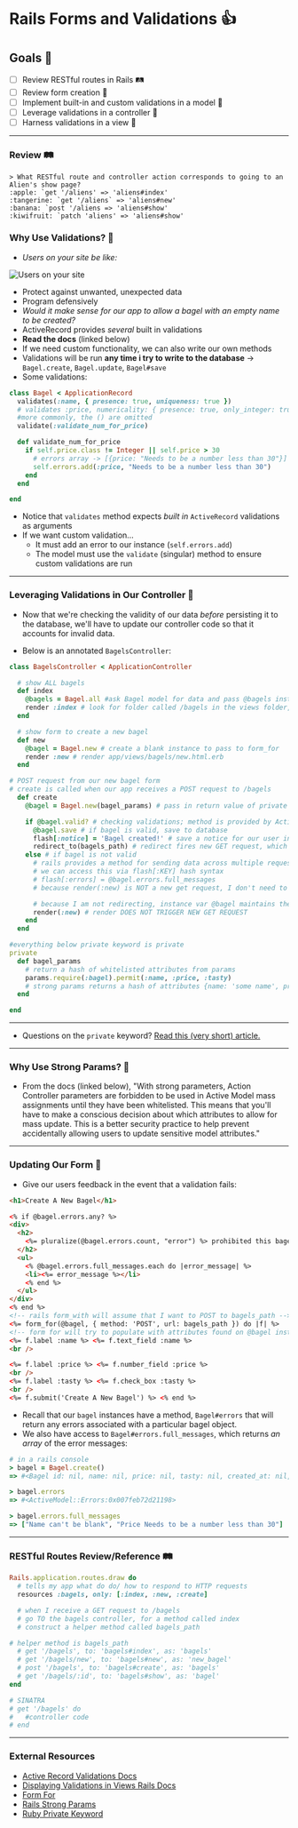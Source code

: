 # Rails Forms and Validations 👍

## Goals 🏰

- [ ] Review RESTful routes in Rails 🛤
- [ ] Review form creation 📮
- [ ] Implement built-in and custom validations in a model 🧐
- [ ] Leverage validations in a controller 🤔
- [ ] Harness validations in a view 🤯

---

### Review 🛤

```Slack
> What RESTful route and controller action corresponds to going to an Alien's show page?
:apple: `get '/aliens' => 'aliens#index'
:tangerine: `get '/aliens` => 'aliens#new'
:banana: `post '/aliens => 'aliens#show'
:kiwifruit: `patch 'aliens' => 'aliens#show'
```

### Why Use Validations? 🧐

- _Users on your site be like:_

![Users on your site](https://camo.githubusercontent.com/bd5a0e0355fa6a8c1f5478f197be5562a479d41a/68747470733a2f2f6d656469612e67697068792e636f6d2f6d656469612f5a665531314f44616e6c6f43412f67697068792e676966)

- Protect against unwanted, unexpected data
- Program defensively
- _Would it make sense for our app to allow a bagel with an empty name to be created?_
- ActiveRecord provides _several_ built in validations
- **Read the docs** (linked below)
- If we need custom functionality, we can also write our own methods
- Validations will be run **any time i try to write to the database** -> `Bagel.create`, `Bagel.update`, `Bagel#save`
- Some validations:

```ruby
class Bagel < ApplicationRecord
  validates(:name, { presence: true, uniqueness: true })
  # validates :price, numericality: { presence: true, only_integer: true }
  #more commonly, the () are omitted
  validate(:validate_num_for_price)

  def validate_num_for_price
    if self.price.class != Integer || self.price > 30
      # errors array -> [{price: "Needs to be a number less than 30"}]
      self.errors.add(:price, "Needs to be a number less than 30")
    end
  end

end
```

- Notice that `validates` method expects _built in_ `ActiveRecord` validations as arguments
- If we want custom validation...
  - It must add an error to our instance (`self.errors.add`)
  - The model must use the `validate` (singular) method to ensure custom validations are run

---

### Leveraging Validations in Our Controller 🤔

- Now that we're checking the validity of our data _before_ persisting it to the database, we'll have to update our controller code so that it accounts for invalid data.

- Below is an annotated `BagelsController`:

```ruby
class BagelsController < ApplicationController

  # show ALL bagels
  def index
    @bagels = Bagel.all #ask Bagel model for data and pass @bagels instance var to the view
    render :index # look for folder called /bagels in the views folder, then render the index.html.erb
  end

  # show form to create a new bagel
  def new
    @bagel = Bagel.new # create a blank instance to pass to form_for
    render :new # render app/views/bagels/new.html.erb
  end

# POST request from our new bagel form
# create is called when our app receives a POST request to /bagels
  def create
    @bagel = Bagel.new(bagel_params) # pass in return value of private bagel_params method, which is a hash of whitelisted attributes

    if @bagel.valid? # checking validations; method is provided by ActiveRecord
      @bagel.save # if bagel is valid, save to database
      flash[:notice] = 'Bagel created!' # save a notice for our user in the flash hash
      redirect_to(bagels_path) # redirect fires new GET request, which will hit the BagelsController#index
    else # if bagel is not valid
      # rails provides a method for sending data across multiple requests
      # we can access this via flash[:KEY] hash syntax
      # flash[:errors] = @bagel.errors.full_messages
      # because render(:new) is NOT a new get request, I don't need to send a flash along

      # because I am not redirecting, instance var @bagel maintains the attributes from the form
      render(:new) # render DOES NOT TRIGGER NEW GET REQUEST
    end
  end

#everything below private keyword is private
private
  def bagel_params
    # return a hash of whitelisted attributes from params
    params.require(:bagel).permit(:name, :price, :tasty)
    # strong params returns a hash of attributes {name: 'some name', price: 2, tasty: true}
  end

end
```

---

- Questions on the `private` keyword? [Read this (very short) article.](http://ruby-for-beginners.rubymonstas.org/advanced/private_methods.html)

---

### Why Use Strong Params? 🦅

- From the docs (linked below), "With strong parameters, Action Controller parameters are forbidden to be used in Active Model mass assignments until they have been whitelisted. This means that you'll have to make a conscious decision about which attributes to allow for mass update. This is a better security practice to help prevent accidentally allowing users to update sensitive model attributes."

---

### Updating Our Form 📮

- Give our users feedback in the event that a validation fails:

```html
<h1>Create A New Bagel</h1>

<% if @bagel.errors.any? %>
<div>
  <h2>
    <%= pluralize(@bagel.errors.count, "error") %> prohibited this bagel from being saved:
  </h2>
  <ul>
    <% @bagel.errors.full_messages.each do |error_message| %>
    <li><%= error_message %></li>
    <% end %>
  </ul>
</div>
<% end %>
<!-- rails form_with will assume that I want to POST to bagels_path -->
<%= form_for(@bagel, { method: 'POST', url: bagels_path }) do |f| %>
<!-- form for will try to populate with attributes found on @bagel instance -->
<%= f.label :name %> <%= f.text_field :name %>
<br />

<%= f.label :price %> <%= f.number_field :price %>
<br />
<%= f.label :tasty %> <%= f.check_box :tasty %>
<br />
<%= f.submit('Create A New Bagel') %> <% end %>
```

- Recall that our `bagel` instances have a method, `Bagel#errors` that will return any errors associated with a particular bagel object.
- We also have access to `Bagel#errors.full_messages`, which returns _an array_ of the error messages:

```ruby
# in a rails console
> bagel = Bagel.create()
=> #<Bagel id: nil, name: nil, price: nil, tasty: nil, created_at: nil, updated_at: nil>

> bagel.errors
=> #<ActiveModel::Errors:0x007feb72d21198>

> bagel.errors.full_messages
=> ["Name can't be blank", "Price Needs to be a number less than 30"]
```

---

### RESTful Routes Review/Reference 🛤

```ruby
Rails.application.routes.draw do
  # tells my app what do do/ how to respond to HTTP requests
  resources :bagels, only: [:index, :new, :create]

  # when I receive a GET request to /bagels
  # go TO the bagels controller, for a method called index
  # construct a helper method called bagels_path

# helper method is bagels_path
  # get '/bagels', to: 'bagels#index', as: 'bagels'
  # get '/bagels/new', to: 'bagels#new', as: 'new_bagel'
  # post '/bagels', to: 'bagels#create', as: 'bagels'
  # get '/bagels/:id', to: 'bagels#show', as: 'bagel'
end

# SINATRA
# get '/bagels' do
#   #controller code
# end
```

---

### External Resources

- [Active Record Validations Docs](http://guides.rubyonrails.org/active_record_validations.html)
- [Displaying Validations in Views Rails Docs](http://guides.rubyonrails.org/active_record_validations.html#displaying-validation-errors-in-views)
- [Form For](https://guides.rubyonrails.org/form_helpers.html#binding-a-form-to-an-object)
- [Rails Strong Params](https://edgeguides.rubyonrails.org/action_controller_overview.html#strong-parameters)
- [Ruby Private Keyword](http://ruby-for-beginners.rubymonstas.org/advanced/private_methods.html)
